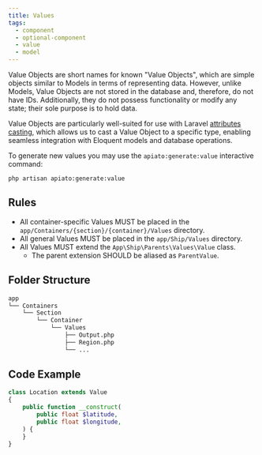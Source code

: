 ```yaml
---
title: Values
tags:
  - component
  - optional-component
  - value
  - model
---
```


Value Objects are short names for known "Value Objects",
which are simple objects similar to Models in terms of representing data.
However, unlike Models, Value Objects are not stored in the database and, therefore, do not have IDs.
Additionally, they do not possess functionality or modify any state; their sole purpose is to hold data.

Value Objects are particularly well-suited for use with Laravel [attributes casting](https://laravel.com/docs/eloquent-mutators#value-object-casting),
which allows us to cast a Value Object to a specific type,
enabling seamless integration with Eloquent models and database operations.

To generate new values you may use the `apiato:generate:value` interactive command:

```
php artisan apiato:generate:value
```

## Rules

- All container-specific Values MUST be placed in the `app/Containers/{section}/{container}/Values` directory.
- All general Values MUST be placed in the `app/Ship/Values` directory.
- All Values MUST extend the `App\Ship\Parents\Values\Value` class.
  - The parent extension SHOULD be aliased as `ParentValue`.

## Folder Structure

```markdown
app
└── Containers
    └── Section
        └── Container
            └── Values
                ├── Output.php
                ├── Region.php
                └── ...
```

## Code Example

```php
class Location extends Value
{
    public function __construct(
        public float $latitude,
        public float $longitude,
    ) {
    }
}
```
